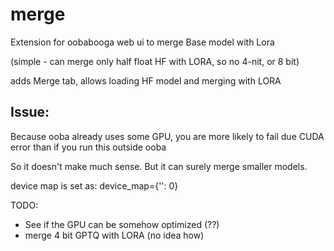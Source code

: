 # merge
Extension for oobabooga web ui to merge Base model with Lora

(simple - can merge only half float HF with LORA, so no 4-nit, or 8 bit)

adds Merge tab, allows loading HF model and merging with LORA


## Issue:
Because ooba already uses some GPU, you are more likely to fail due CUDA error than if you run this outside ooba

So it doesn't make much sense.
But it can surely merge smaller models.

device map is set as:
device_map={'': 0}


TODO:
- See if the GPU can be somehow optimized (??)
- merge 4 bit GPTQ with LORA (no idea how)

